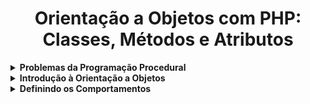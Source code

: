 <h1 align="center">Orientação a Objetos com PHP: Classes, Métodos e Atributos</h1>

<details>
  <summary><strong>Problemas da Programação Procedural</strong></summary>
  <br/>
  <ul>
    <li><a href="https://github.com/lucasrmagalhaes/learning-php/blob/main/php-orientacao-objetos/conta-old.php">Definição explícita de dados</a></li>
  </ul>
</details>

<details>
  <summary><strong>Introdução à Orientação a Objetos</strong></summary>
  <br/>
  <ul>
    <li><a href="https://github.com/lucasrmagalhaes/learning-php/blob/main/php-orientacao-objetos/src/conta.php">Introdução</a></li>
  </ul>
  <p align="justify">
    Classe é a forma de bolo. Objeto é o bolo em si. Quando criamos uma variável a partir de uma classe, estamos criando um objeto, e a classe é apenas o tipo deste objeto.
  </p>

<pre>
<strong>php -a para acessar o terminal interativo do PHP e realizar alguns testes:</strong>

require 'src/Conta.php';

$primeiraConta = new Conta();
$primeiraConta->saldo = 200;
$primeiraConta->cpfTitular = '123.456.789-10';
$primeiraConta->nomeTitular = 'Vinicius Dias';

var_dump($primeiraConta); // Verifique que o objeto já possui os dados necessários de uma conta criada

$segundaConta = new Conta();
$segundaConta->cpfTitular = '987.654.321-10';
$segundaConta->nomeTitular = 'Patricia';
$segundaConta->saldo = 1500;

var_dump($primeiraConta); // Verifique que o objeto não teve seus valores alterados
var_dump($segundaConta); // Note que este objeto possui os valores da segunda conta criada
</pre>

</details>

<details>
  <summary><strong>Definindo os Comportamentos</strong></summary>
  <br/>
  <ul>
    <li><a href=""></a></li>
  </ul>
</details>